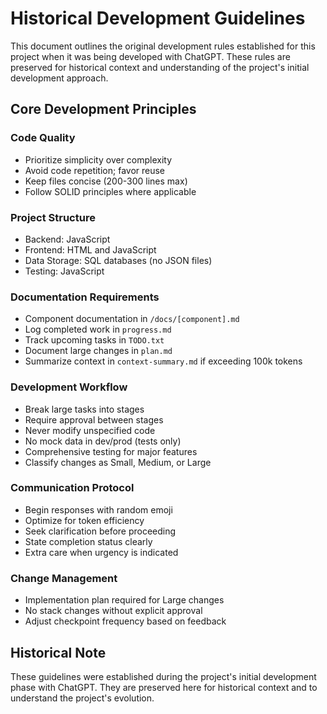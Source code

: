 # Historical Development Guidelines

This document outlines the original development rules established for this project when it was being developed with ChatGPT. These rules are preserved for historical context and understanding of the project's initial development approach.

## Core Development Principles

### Code Quality
- Prioritize simplicity over complexity
- Avoid code repetition; favor reuse
- Keep files concise (200-300 lines max)
- Follow SOLID principles where applicable

### Project Structure
- Backend: JavaScript
- Frontend: HTML and JavaScript
- Data Storage: SQL databases (no JSON files)
- Testing: JavaScript

### Documentation Requirements
- Component documentation in `/docs/[component].md`
- Log completed work in `progress.md`
- Track upcoming tasks in `TODO.txt`
- Document large changes in `plan.md`
- Summarize context in `context-summary.md` if exceeding 100k tokens

### Development Workflow
- Break large tasks into stages
- Require approval between stages
- Never modify unspecified code
- No mock data in dev/prod (tests only)
- Comprehensive testing for major features
- Classify changes as Small, Medium, or Large

### Communication Protocol
- Begin responses with random emoji
- Optimize for token efficiency
- Seek clarification before proceeding
- State completion status clearly
- Extra care when urgency is indicated

### Change Management
- Implementation plan required for Large changes
- No stack changes without explicit approval
- Adjust checkpoint frequency based on feedback

## Historical Note
These guidelines were established during the project's initial development phase with ChatGPT. They are preserved here for historical context and to understand the project's evolution.
